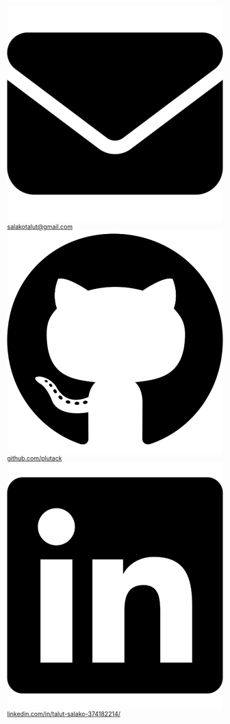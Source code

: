<link rel="stylesheet" href="style.css">
<span class="info">

[![Mail](https://github.com/plutack/Resume-Generator/blob/main/assets/envelope-solid.svg) salakotalut@gmail.com](mailto:tlin10@uw.edu)
[![GitHub](https://github.com/plutack/Resume-Generator/blob/main/assets/github.svg) github.com/plutack](https://github.com/plutack)
[![GitHub](https://github.com/plutack/Resume-Generator/blob/main/assets/linkedin.svg) linkedin.com/in/talut-salako-374182214/](https://www.linkedin.com/in/talut-salako-374182214/)
</span>